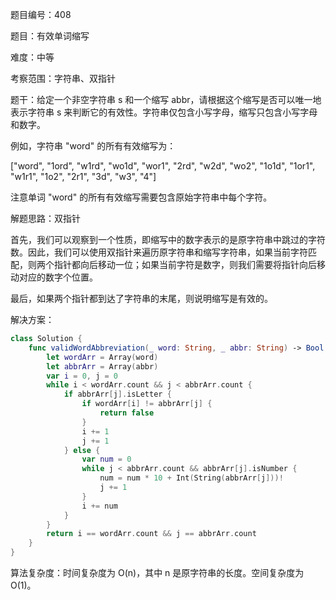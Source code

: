 题目编号：408

题目：有效单词缩写

难度：中等

考察范围：字符串、双指针

题干：给定一个非空字符串 s 和一个缩写 abbr，请根据这个缩写是否可以唯一地表示字符串 s 来判断它的有效性。字符串仅包含小写字母，缩写只包含小写字母和数字。

例如，字符串 "word" 的所有有效缩写为：

["word", "1ord", "w1rd", "wo1d", "wor1", "2rd", "w2d", "wo2", "1o1d", "1or1", "w1r1", "1o2", "2r1", "3d", "w3", "4"]

注意单词 "word" 的所有有效缩写需要包含原始字符串中每个字符。

解题思路：双指针

首先，我们可以观察到一个性质，即缩写中的数字表示的是原字符串中跳过的字符数。因此，我们可以使用双指针来遍历原字符串和缩写字符串，如果当前字符匹配，则两个指针都向后移动一位；如果当前字符是数字，则我们需要将指针向后移动对应的数字个位置。

最后，如果两个指针都到达了字符串的末尾，则说明缩写是有效的。

解决方案：

```swift
class Solution {
    func validWordAbbreviation(_ word: String, _ abbr: String) -> Bool {
        let wordArr = Array(word)
        let abbrArr = Array(abbr)
        var i = 0, j = 0
        while i < wordArr.count && j < abbrArr.count {
            if abbrArr[j].isLetter {
                if wordArr[i] != abbrArr[j] {
                    return false
                }
                i += 1
                j += 1
            } else {
                var num = 0
                while j < abbrArr.count && abbrArr[j].isNumber {
                    num = num * 10 + Int(String(abbrArr[j]))!
                    j += 1
                }
                i += num
            }
        }
        return i == wordArr.count && j == abbrArr.count
    }
}
```

算法复杂度：时间复杂度为 O(n)，其中 n 是原字符串的长度。空间复杂度为 O(1)。